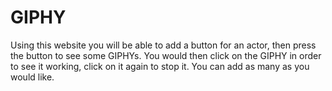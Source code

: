 # GIPHY

Using this website you will be able to add a button for an actor, then press the button to see some GIPHYs. You would then click on the GIPHY in order to see it working, click on it again to stop it. You can add as many as you would like.
